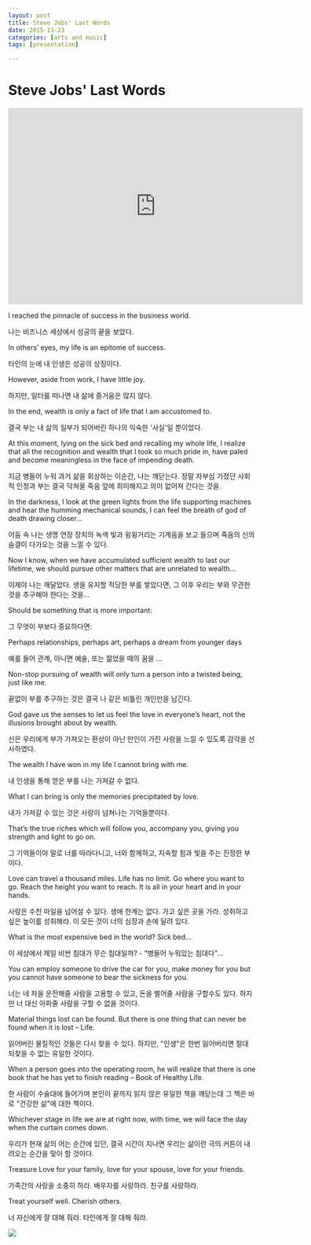 ```yaml
---
layout: post
title: Steve Jobs' Last Words
date: 2015-11-23
categories: [arts and music]
tags: [presentation]

---
```



# Steve Jobs' Last Words

<iframe width="600" height="400" src="https://www.youtube.com/embed/hNr_SbFiZ7I" frameborder="0" allowfullscreen></iframe>

I reached the pinnacle of success in the business world.
 
나는 비즈니스 세상에서 성공의 끝을 보았다.

In others’ eyes, my life is an epitome of success.

타인의 눈에 내 인생은 성공의 상징이다.

However, aside from work, I have little joy. 

하지만, 일터를 떠나면 내 삶에 즐거움은 많지 않다.

In the end, wealth is only a fact of life that I am accustomed to.

결국 부는 내 삶의 일부가 되어버린 하나의 익숙한 '사실'일 뿐이었다.

At this moment, lying on the sick bed and recalling my whole life, I realize that all the recognition and wealth that I took so much pride in, have paled and become meaningless in the face of impending death.

지금 병들어 누워 과거 삶을 회상하는 이순간, 나는 깨닫는다. 정말 자부심 가졌던 사회적 인정과 부는 결국 닥쳐올 죽음 앞에 희미해지고 의미 없어져 간다는 것을.

In the darkness, I look at the green lights from the life supporting machines and hear the humming mechanical sounds, I can feel the breath of god of death drawing closer…

어둠 속 나는 생명 연장 장치의 녹색 빛과 윙윙거리는 기계음을 보고 들으며 죽음의 신의 숨결이 다가오는 것을 느낄 수 있다.

Now I know, when we have accumulated sufficient wealth to last our lifetime, we should pursue other matters that are unrelated to wealth…

이제야 나는 깨달았다. 생을 유지할 적당한 부를 쌓았다면, 그 이후 우리는 부와 무관한 것을 추구해야 한다는 것을...

Should be something that is more important:

그 무엇이 부보다 중요하다면:

Perhaps relationships, perhaps art, perhaps a dream from younger days

예를 들어 관계, 아니면 예술, 또는 젊었을 때의 꿈을 ...

Non-stop pursuing of wealth will only turn a person into a twisted being, just like me.

끝없이 부를 추구하는 것은 결국 나 같은 비틀린 개인만을 남긴다.

God gave us the senses to let us feel the love in everyone’s heart, not the illusions brought about by wealth.

신은 우리에게 부가 가져오는 환상이 아닌 만인이 가진 사랑을 느낄 수 있도록 감각을 선사하였다.

The wealth I have won in my life I cannot bring with me. 

내 인생을 통해 얻은 부를 나는 가져갈 수 없다.

What I can bring is only the memories precipitated by love.

내가 가져갈 수 있는 것은 사랑이 넘쳐나는 기억들뿐이다.

That’s the true riches which will follow you, accompany you, giving you strength and light to go on.

그 기억들이야 말로 너를 따라다니고, 너와 함께하고, 지속할 힘과 빛을 주는 진정한 부이다.

Love can travel a thousand miles. Life has no limit. Go where you want to go. Reach the height you want to reach. It is all in your heart and in your hands.

사랑은 수천 마일을 넘어설 수 있다. 생애 한계는 없다. 가고 싶은 곳을 가라. 성취하고 싶은 높이를 성취해라. 이 모든 것이 너의 심장과 손에 달려 있다.

What is the most expensive bed in the world? Sick bed…

이 세상에서 제일 비싼 침대가 무슨 침대일까? - "병들어 누워있는 침대다"...

You can employ someone to drive the car for you, make money for you but you cannot have someone to bear the sickness for you.

너는 네 차을 운전해줄 사람을 고용할 수 있고, 돈을 벌어줄 사람을 구할수도 있다. 하지만 너 대신 아파줄 사람을 구할 수 없을 것이다.

Material things lost can be found. But there is one thing that can never be found when it is lost – Life.

읽어버린 물질적인 것들은 다시 찾을 수 있다. 하지만, "인생"은 한번 잃어버리면 절대 되찾을 수 없는 유일한 것이다.

When a person goes into the operating room, he will realize that there is one book that he has yet to finish reading – Book of Healthy Life.

한 사람이 수술대에 들어가며 본인이 끝까지 읽지 않은 유일한 책을 깨닫는데 그 책은 바로 "건강한 삶"에 대한 책이다.

Whichever stage in life we are at right now, with time, we will face the day when the curtain comes down.

우리가 현재 삶의 어는 순간에 있던, 결국 시간이 지나면 우리는 삶이란 극의 커튼이 내려오는 순간을 맞이 할 것이다.

Treasure Love for your family, love for your spouse, love for your friends.

가족간의 사랑을 소중히 하라. 배우자를 사랑하라. 친구를 사랑하라.

Treat yourself well. Cherish others.

너 자신에게 잘 대해 줘라. 타인에게 잘 대해 줘라.

![](http://sungsoo.github.com/images/steve-jobs.jpg)